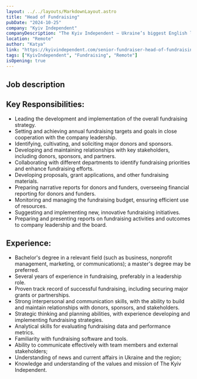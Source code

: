 ```yaml
---
layout: ../../layouts/MarkdownLayout.astro
title: "Head of Fundraising"
pubDate: "2024-10-25"
company: "Kyiv Independent"
companyDescription: "The Kyiv Independent – Ukraine’s biggest English language publication is looking to fill a senior fundraiser/head of fundraising position. The Kyiv Independent is Ukraine’s main English-language news outlet. It was founded in November 2021 by a team of reporters and editors who were fired from the Kyiv Post for defending editorial independence, in partnership with a media consultancy company Jnomics. Today it’s a team of around 60 people based mostly in Kyiv. Publishing in English, we serve as Ukraine’s voice in the world and the world’s window into Ukraine."
location: "Remote"
author: "Katya"
link: "https://kyivindependent.com/senior-fundraiser-head-of-fundraising-for-the-kyiv-independent/"
tags: ["KyivIndependent", "Fundraising", "Remote"]
isOpening: true
---
```


## Job description


## Key Responsibilities:
- Leading the development and implementation of the overall fundraising strategy.
- Setting and achieving annual fundraising targets and goals in close cooperation with the company leadership.
- Identifying, cultivating, and soliciting major donors and sponsors.
- Developing and maintaining relationships with key stakeholders, including donors, sponsors, and partners.
- Collaborating with different departments to identify fundraising priorities and enhance fundraising efforts.
- Developing proposals, grant applications, and other fundraising materials.
- Preparing narrative reports for donors and funders, overseeing financial reporting for donors and funders.
- Monitoring and managing the fundraising budget, ensuring efficient use of resources.
- Suggesting and implementing new, innovative fundraising initiatives.
- Preparing and presenting reports on fundraising activities and outcomes to company leadership and the board.


## Experience:

- Bachelor's degree in a relevant field (such as business, nonprofit management, marketing, or communications); a master's degree may be preferred.
- Several years of experience in fundraising, preferably in a leadership role.
- Proven track record of successful fundraising, including securing major grants or partnerships.
- Strong interpersonal and communication skills, with the ability to build and maintain relationships with donors, sponsors, and stakeholders.
- Strategic thinking and planning abilities, with experience developing and implementing fundraising strategies.
- Analytical skills for evaluating fundraising data and performance metrics.
- Familiarity with fundraising software and tools.
- Ability to communicate effectively with team members and external stakeholders;
- Understanding of news and current affairs in Ukraine and the region;
- Knowledge and understanding of the values and mission of The Kyiv Independent.


